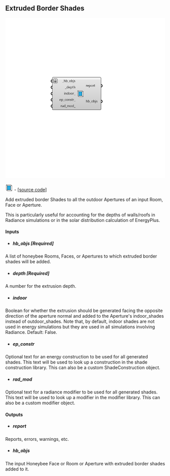 ## Extruded Border Shades

![](../../images/components/Extruded_Border_Shades.png)

![](../../images/icons/Extruded_Border_Shades.png) - [[source code]](https://github.com/ladybug-tools/honeybee-grasshopper-core/blob/master/ladybug_grasshopper/src//HB%20Extruded%20Border%20Shades.py)


Add extruded border Shades to all the outdoor Apertures of an input Room, Face or Aperture. 

This is particularly useful for accounting for the depths of walls/roofs in Radiance simulations or in the solar distribution calculation of EnergyPlus. 



#### Inputs
* ##### hb_objs [Required]
A list of honeybee Rooms, Faces, or Apertures to which extruded border shades will be added. 
* ##### depth [Required]
A number for the extrusion depth. 
* ##### indoor 
Boolean for whether the extrusion should be generated facing the opposite direction of the aperture normal and added to the Aperture's indoor_shades instead of outdoor_shades. Note that, by default, indoor shades are not used in energy simulations but they are used in all simulations involving Radiance. Default: False. 
* ##### ep_constr 
Optional text for an energy construction to be used for all generated shades. This text will be used to look up a construction in the shade construction library. This can also be a custom ShadeConstruction object. 
* ##### rad_mod 
Optional text for a radiance modifier to be used for all generated shades. This text will be used to look up a modifier in the modifier library. This can also be a custom modifier object. 

#### Outputs
* ##### report
Reports, errors, warnings, etc. 
* ##### hb_objs
The input Honeybee Face or Room or Aperture with extruded border shades added to it. 